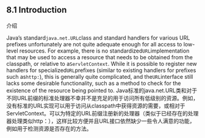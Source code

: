 ## 8.1 Introduction
介绍

Java’s standard`java.net.URL`class and standard handlers for various URL prefixes unfortunately are not quite adequate enough for all access to low-level resources. For example, there is no standardized`URL`implementation that may be used to access a resource that needs to be obtained from the classpath, or relative to a`ServletContext`. While it is possible to register new handlers for specialized`URL`prefixes \(similar to existing handlers for prefixes such as`http:`\), this is generally quite complicated, and the`URL`interface still lacks some desirable functionality, such as a method to check for the existence of the resource being pointed to.
Java标准的java.net.URL类和对于不同URL前缀的标准处理器不幸并不是充足的用于访问所有低级别的资源。例如，没有标准的URL实现可以用于访问从classpath中获得资源的需要，或相对于ServletContext。可以为特定的URL前缀注册新的处理器（类似于已经存在的处理器处理类似http：），这样比较方便并且URL接口依然缺少一些令人满意的功能，例如用于检测资源是否存在的方法。

